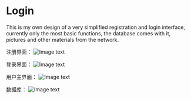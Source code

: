# Login
This is my own design of a very simplified registration and login interface, currently only the most basic functions, the database comes with it, pictures and other materials from the network.


注册界面：
![Image text](https://shitu-query-gz.gz.bcebos.com/2020-08-25/17/cccb1f5f1201c7f2?authorization=bce-auth-v1%2F7e22d8caf5af46cc9310f1e3021709f3%2F2020-08-25T17%3A03%3A47Z%2F300%2Fhost%2F540b23f0271177069b6220c6cd8f4885efa4e0e7053fe68e0686a846a0838b93)


登录界面：
![Image text](https://shitu-query-gz.gz.bcebos.com/2020-08-25/17/a64551356abb348a?authorization=bce-auth-v1%2F7e22d8caf5af46cc9310f1e3021709f3%2F2020-08-25T17%3A04%3A34Z%2F300%2Fhost%2Fc368609509d0536535f2ab95caf4cc903fa206c2a34809c526a21d3c5436d804)

用户主界面：
![Image text](https://shitu-query-gz.gz.bcebos.com/2020-08-25/17/f95dfe21d5a5399c?authorization=bce-auth-v1%2F7e22d8caf5af46cc9310f1e3021709f3%2F2020-08-25T17%3A05%3A49Z%2F300%2Fhost%2Fff9bd605275ac46bf6877146a9b74a7045469970337c30dccee7e1cbabb269bd)

数据库：
![Image text](https://shitu-query-gz.gz.bcebos.com/2020-08-25/17/ddde5c47f64567c6?authorization=bce-auth-v1%2F7e22d8caf5af46cc9310f1e3021709f3%2F2020-08-25T17%3A06%3A05Z%2F300%2Fhost%2F3c4f1810507bbd1bc949885d564fda1bc6e6dbcf40760c9def7775deaa2ab285)
